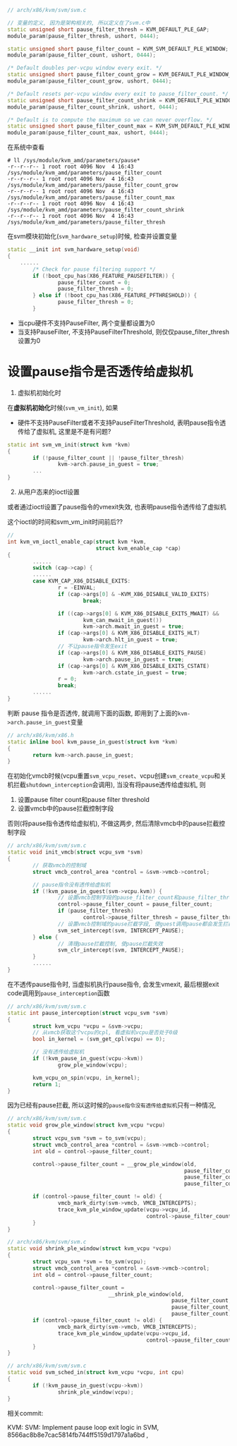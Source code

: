

```cpp
// arch/x86/kvm/svm/svm.c

// 变量的定义, 因为是架构相关的, 所以定义在了svm.c中
static unsigned short pause_filter_thresh = KVM_DEFAULT_PLE_GAP;
module_param(pause_filter_thresh, ushort, 0444);

static unsigned short pause_filter_count = KVM_SVM_DEFAULT_PLE_WINDOW;
module_param(pause_filter_count, ushort, 0444);

/* Default doubles per-vcpu window every exit. */
static unsigned short pause_filter_count_grow = KVM_DEFAULT_PLE_WINDOW_GROW;
module_param(pause_filter_count_grow, ushort, 0444);

/* Default resets per-vcpu window every exit to pause_filter_count. */
static unsigned short pause_filter_count_shrink = KVM_DEFAULT_PLE_WINDOW_SHRINK;
module_param(pause_filter_count_shrink, ushort, 0444);

/* Default is to compute the maximum so we can never overflow. */
static unsigned short pause_filter_count_max = KVM_SVM_DEFAULT_PLE_WINDOW_MAX;
module_param(pause_filter_count_max, ushort, 0444);
```

在系统中查看

```
# ll /sys/module/kvm_amd/parameters/pause*
-r--r--r-- 1 root root 4096 Nov  4 16:43 /sys/module/kvm_amd/parameters/pause_filter_count
-r--r--r-- 1 root root 4096 Nov  4 16:43 /sys/module/kvm_amd/parameters/pause_filter_count_grow
-r--r--r-- 1 root root 4096 Nov  4 16:43 /sys/module/kvm_amd/parameters/pause_filter_count_max
-r--r--r-- 1 root root 4096 Nov  4 16:43 /sys/module/kvm_amd/parameters/pause_filter_count_shrink
-r--r--r-- 1 root root 4096 Nov  4 16:43 /sys/module/kvm_amd/parameters/pause_filter_thresh
```

在svm模块初始化(`svm_hardware_setup`)时候, 检查并设置变量

```cpp
static __init int svm_hardware_setup(void)
{
    ......
        /* Check for pause filtering support */
        if (!boot_cpu_has(X86_FEATURE_PAUSEFILTER)) {
                pause_filter_count = 0;
                pause_filter_thresh = 0;
        } else if (!boot_cpu_has(X86_FEATURE_PFTHRESHOLD)) {
                pause_filter_thresh = 0;
        }
```

* 当cpu硬件不支持PauseFilter, 两个变量都设置为0
* 当支持PauseFilter, 不支持PauseFilterThreshold, 则仅仅pause_filter_thresh设置为0


# 设置pause指令是否透传给虚拟机

1. 虚拟机初始化时

在**虚拟机初始化**时候(`svm_vm_init`), 如果
* 硬件不支持PauseFilter或者不支持PauseFilterThreshold, 表明pause指令透传给了虚拟机, 这里是不是有问题?

```cpp
static int svm_vm_init(struct kvm *kvm)
{
        if (!pause_filter_count || !pause_filter_thresh)
                kvm->arch.pause_in_guest = true;
        ...
}
```

2. 从用户态来的ioctl设置

或者通过ioctl设置了pause指令的vmexit失效, 也表明pause指令透传给了虚拟机

这个ioctl的时间和svm_vm_init时间前后??

```cpp
//
int kvm_vm_ioctl_enable_cap(struct kvm *kvm,
                            struct kvm_enable_cap *cap)
{
        ......
        switch (cap->cap) {
        ......
        case KVM_CAP_X86_DISABLE_EXITS:
                r = -EINVAL;
                if (cap->args[0] & ~KVM_X86_DISABLE_VALID_EXITS)
                        break;

                if ((cap->args[0] & KVM_X86_DISABLE_EXITS_MWAIT) &&
                        kvm_can_mwait_in_guest())
                        kvm->arch.mwait_in_guest = true;
                if (cap->args[0] & KVM_X86_DISABLE_EXITS_HLT)
                        kvm->arch.hlt_in_guest = true;
                // 不让pause指令发生exit
                if (cap->args[0] & KVM_X86_DISABLE_EXITS_PAUSE)
                        kvm->arch.pause_in_guest = true;
                if (cap->args[0] & KVM_X86_DISABLE_EXITS_CSTATE)
                        kvm->arch.cstate_in_guest = true;
                r = 0;
                break;
        ......
}
```

判断 pause 指令是否透传, 就调用下面的函数, 即用到了上面的`kvm->arch.pause_in_guest`变量

```cpp
// arch/x86/kvm/x86.h
static inline bool kvm_pause_in_guest(struct kvm *kvm)
{
        return kvm->arch.pause_in_guest;
}
```



在初始化vmcb时候(vcpu重置`svm_vcpu_reset`、vcpu创建`svm_create_vcpu`和关机拦截`shutdown_interception`会调用), 当没有将pause透传给虚拟机, 则

1. 设置pause filter count和pause filter threshold
2. 设置vmcb中的pause拦截控制字段

否则(将pause指令透传给虚拟机), 不做这两步, 然后清除vmcb中的pause拦截控制字段

```cpp
// arch/x86/kvm/svm/svm.c
static void init_vmcb(struct vcpu_svm *svm)
{
        // 获取vmcb的控制域
        struct vmcb_control_area *control = &svm->vmcb->control;

        // pause指令没有透传给虚拟机
        if (!kvm_pause_in_guest(svm->vcpu.kvm)) {
                // 设置vmcb控制字段的pause_filter_count和pause_filter_thresh
                control->pause_filter_count = pause_filter_count;
                if (pause_filter_thresh)
                        control->pause_filter_thresh = pause_filter_thresh;
                // 设置vmcb控制域的pause拦截字段, 使guest调用pause都会发生拦截
                svm_set_intercept(svm, INTERCEPT_PAUSE);
        } else {
                // 清理pause拦截控制, 使pause拦截失效
                svm_clr_intercept(svm, INTERCEPT_PAUSE);
        }
        ......
}
```

在不透传pause指令时, 当虚拟机执行pause指令, 会发生vmexit, 最后根据exit code调用到`pause_interception`函数

```cpp
// arch/x86/kvm/svm/svm.c
static int pause_interception(struct vcpu_svm *svm)
{
        struct kvm_vcpu *vcpu = &svm->vcpu;
        // 从vmcb获取这个vcpu的cpl, 看虚拟机vcpu是否处于0级
        bool in_kernel = (svm_get_cpl(vcpu) == 0);

        // 没有透传给虚拟机
        if (!kvm_pause_in_guest(vcpu->kvm))
                grow_ple_window(vcpu);

        kvm_vcpu_on_spin(vcpu, in_kernel);
        return 1;
}
```

因为已经有pause拦截, 所以这时候的`pause指令没有透传给虚拟机`只有一种情况, 




```cpp
// arch/x86/kvm/svm/svm.c
static void grow_ple_window(struct kvm_vcpu *vcpu)
{
        struct vcpu_svm *svm = to_svm(vcpu);
        struct vmcb_control_area *control = &svm->vmcb->control;
        int old = control->pause_filter_count;

        control->pause_filter_count = __grow_ple_window(old,
                                                        pause_filter_count,
                                                        pause_filter_count_grow,
                                                        pause_filter_count_max);

        if (control->pause_filter_count != old) {
                vmcb_mark_dirty(svm->vmcb, VMCB_INTERCEPTS);
                trace_kvm_ple_window_update(vcpu->vcpu_id,
                                            control->pause_filter_count, old);
        }
}
```


```cpp
// arch/x86/kvm/svm/svm.c
static void shrink_ple_window(struct kvm_vcpu *vcpu)
{
        struct vcpu_svm *svm = to_svm(vcpu);
        struct vmcb_control_area *control = &svm->vmcb->control;
        int old = control->pause_filter_count;

        control->pause_filter_count =
                                __shrink_ple_window(old,
                                                    pause_filter_count,
                                                    pause_filter_count_shrink,
                                                    pause_filter_count);
        if (control->pause_filter_count != old) {
                vmcb_mark_dirty(svm->vmcb, VMCB_INTERCEPTS);
                trace_kvm_ple_window_update(vcpu->vcpu_id,
                                            control->pause_filter_count, old);
        }
}
```




```cpp
// arch/x86/kvm/svm/svm.c
static void svm_sched_in(struct kvm_vcpu *vcpu, int cpu)
{
        if (!kvm_pause_in_guest(vcpu->kvm))
                shrink_ple_window(vcpu);
}
```

相关commit:

KVM: SVM: Implement pause loop exit logic in SVM, 8566ac8b8e7cac5814fb744ff5159d1797a1a6bd , 